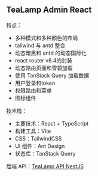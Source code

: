 ## TeaLamp Admin React

特点：

- 多种模式和多种颜色的布局
- tailwind 与 antd 整合
- 动态暗黑和 antd 的动态国际化
- react router v6.4的封装
- 动态路由页面和雪碧加载
- 使用 TanStack Query 加载数据
- 用户登录和token
- 权限路由和菜单
- 图标组件

技术栈：

- 主要技术：React + TypeScript
- 构建工具：Vite
- CSS：TailwindCSS
- UI 组件：Ant Design
- 状态库：TanStack Query

后端 API：[TeaLamp API NestJS](https://github.com/KangodYan/tealamp-api-nestjs)
